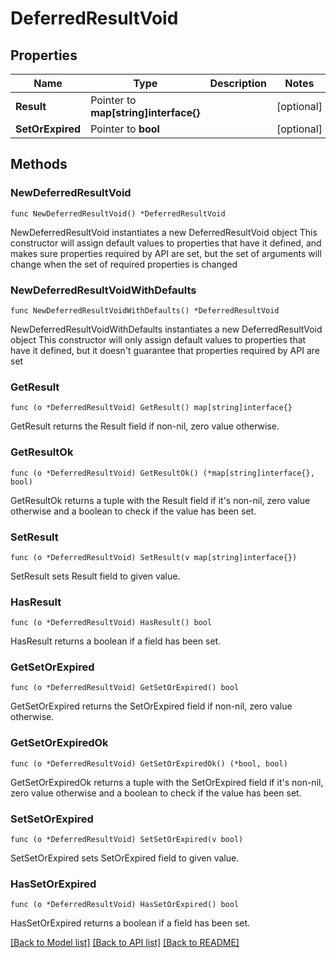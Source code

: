 # DeferredResultVoid

## Properties

Name | Type | Description | Notes
------------ | ------------- | ------------- | -------------
**Result** | Pointer to **map[string]interface{}** |  | [optional] 
**SetOrExpired** | Pointer to **bool** |  | [optional] 

## Methods

### NewDeferredResultVoid

`func NewDeferredResultVoid() *DeferredResultVoid`

NewDeferredResultVoid instantiates a new DeferredResultVoid object
This constructor will assign default values to properties that have it defined,
and makes sure properties required by API are set, but the set of arguments
will change when the set of required properties is changed

### NewDeferredResultVoidWithDefaults

`func NewDeferredResultVoidWithDefaults() *DeferredResultVoid`

NewDeferredResultVoidWithDefaults instantiates a new DeferredResultVoid object
This constructor will only assign default values to properties that have it defined,
but it doesn't guarantee that properties required by API are set

### GetResult

`func (o *DeferredResultVoid) GetResult() map[string]interface{}`

GetResult returns the Result field if non-nil, zero value otherwise.

### GetResultOk

`func (o *DeferredResultVoid) GetResultOk() (*map[string]interface{}, bool)`

GetResultOk returns a tuple with the Result field if it's non-nil, zero value otherwise
and a boolean to check if the value has been set.

### SetResult

`func (o *DeferredResultVoid) SetResult(v map[string]interface{})`

SetResult sets Result field to given value.

### HasResult

`func (o *DeferredResultVoid) HasResult() bool`

HasResult returns a boolean if a field has been set.

### GetSetOrExpired

`func (o *DeferredResultVoid) GetSetOrExpired() bool`

GetSetOrExpired returns the SetOrExpired field if non-nil, zero value otherwise.

### GetSetOrExpiredOk

`func (o *DeferredResultVoid) GetSetOrExpiredOk() (*bool, bool)`

GetSetOrExpiredOk returns a tuple with the SetOrExpired field if it's non-nil, zero value otherwise
and a boolean to check if the value has been set.

### SetSetOrExpired

`func (o *DeferredResultVoid) SetSetOrExpired(v bool)`

SetSetOrExpired sets SetOrExpired field to given value.

### HasSetOrExpired

`func (o *DeferredResultVoid) HasSetOrExpired() bool`

HasSetOrExpired returns a boolean if a field has been set.


[[Back to Model list]](../README.md#documentation-for-models) [[Back to API list]](../README.md#documentation-for-api-endpoints) [[Back to README]](../README.md)


